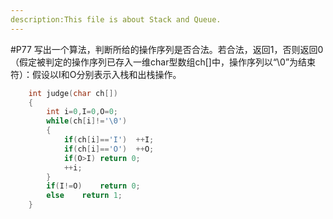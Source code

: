 ```yaml
---
description:This file is about Stack and Queue.
---
```

#P77 写出一个算法，判断所给的操作序列是否合法。若合法，返回1，否则返回0（假定被判定的操作序列已存入一维char型数组ch[]中，操作序列以“\0”为结束符）：假设以I和O分别表示入栈和出栈操作。
```c
	int judge(char ch[])
	{
		int i=0,I=0,O=0;
		while(ch[i]!='\0')
		{
			if(ch[i]=='I')	++I;
			if(ch[i]=='O')	++O;
			if(O>I)	return 0;
			++i;
		}
		if(I!=O)	return 0;
		else	return 1;
	}
